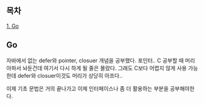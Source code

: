 ## 목차
[1. Go](#go)   

## Go
자바에서 없는 defer와 pointer, closuer 개념을 공부했다. 포인터.. C 공부할 때 머리 아파서 놔둔건데 여기서 다시 하게 될 줄은 몰랐다. 그래도 C보다 어렵지 않게 사용 가능한데 defer와 closuer이것도 머리가 상당히 아프다..

이제 기초 문법은 거의 끝나가고 이제 인터페이스나 좀 더 활용하는 부분을 공부해야한다.